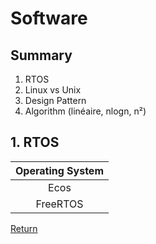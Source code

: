 # Software

## Summary
1. RTOS
2. Linux vs Unix
3. Design Pattern
4. Algorithm (linéaire, nlogn, n²)

## 1. RTOS

| Operating System |
|:----------------:|
| Ecos             |
| FreeRTOS         |

[Return](https://sebastienivanez.github.io/Documentation/)

